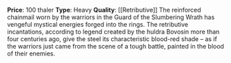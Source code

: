 **Price**: 100 thaler
**Type**: Heavy 
**Quality**: [[Retributive]]
The reinforced chainmail worn by the warriors in the Guard of the Slumbering Wrath has vengeful mystical energies forged into the rings. The retributive incantations, according to legend created by the huldra Bovosin more than four centuries ago, give the steel its characteristic blood-red shade – as if the warriors just came from the scene of a tough battle, painted in the blood of their enemies.